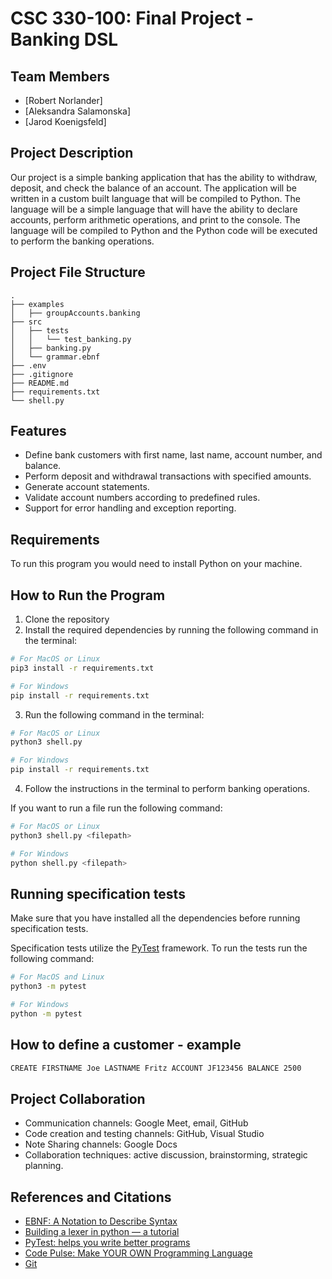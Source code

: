 # CSC 330-100: Final Project - Banking DSL

## Team Members

- [Robert Norlander]
- [Aleksandra Salamonska]
- [Jarod Koenigsfeld]

## Project Description

Our project is a simple banking application that has the ability to withdraw, deposit, and check the balance of an account. The application will be written in a custom built language that will be compiled to Python.
The language will be a simple language that will have the ability to declare accounts, perform arithmetic operations, and print to the console. The language will be compiled to Python and the Python code will be executed to perform the banking operations.

## Project File Structure

```
.
├── examples
│   ├── groupAccounts.banking
├── src
│   ├── tests
│   │   └── test_banking.py  
│   ├── banking.py
│   └── grammar.ebnf
├── .env
├── .gitignore
├── README.md
├── requirements.txt
└── shell.py
```

## Features

- Define bank customers with first name, last name, account number, and balance.
- Perform deposit and withdrawal transactions with specified amounts.
- Generate account statements.
- Validate account numbers according to predefined rules.
- Support for error handling and exception reporting.

## Requirements

To run this program you would need to install Python on your machine. 

## How to Run the Program

1. Clone the repository
2. Install the required dependencies by running the following command in the terminal:

``` bash
# For MacOS or Linux
pip3 install -r requirements.txt

# For Windows
pip install -r requirements.txt
```

3. Run the following command in the terminal:

``` bash
# For MacOS or Linux
python3 shell.py

# For Windows
pip install -r requirements.txt
```

4. Follow the instructions in the terminal to perform banking operations.

If you want to run a file run the following command:

``` bash
# For MacOS or Linux
python3 shell.py <filepath>

# For Windows
python shell.py <filepath>
```

## Running specification tests

Make sure that you have installed all the dependencies before running specification tests.

Specification tests utilize the [PyTest](https://docs.pytest.org/en/8.1.x/index.html) framework. To run the tests run the following command:

``` bash
# For MacOS and Linux
python3 -m pytest

# For Windows
python -m pytest
```

## How to define a customer - example

``` bash
CREATE FIRSTNAME Joe LASTNAME Fritz ACCOUNT JF123456 BALANCE 2500
```

## Project Collaboration

- Communication channels: Google Meet, email, GitHub
- Code creation and testing channels: GitHub, Visual Studio
- Note Sharing channels: Google Docs
- Collaboration techniques: active discussion, brainstorming, strategic planning.

## References and Citations

- [EBNF: A Notation to Describe Syntax](https://ics.uci.edu/~pattis/misc/ebnf2.pdf)
- [Building a lexer in python — a tutorial](https://medium.com/@pythonmembers.club/building-a-lexer-in-python-a-tutorial-3b6de161fe84)
- [PyTest: helps you write better programs](https://docs.pytest.org/en/8.1.x/index.html)
- [Code Pulse: Make YOUR OWN Programming Language](https://www.youtube.com/playlist?list=PLZQftyCk7_SdoVexSmwy_tBgs7P0b97yD)
- [Git](https://git-scm.com/docs)
